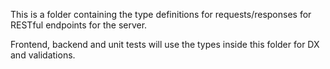 This is a folder containing the type definitions for requests/responses for RESTful endpoints for the server.

Frontend, backend and unit tests will use the types inside this folder for DX and validations.